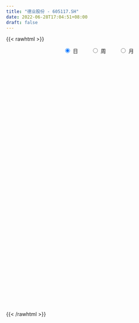 ```yaml
---
title: "德业股份 - 605117.SH"
date: 2022-06-28T17:04:51+08:00
draft: false
---
```

{{< rawhtml >}}
    <div style="text-align: center">
        <label style="padding: 1rem;"><input style="margin-right: .5rem" type="radio" name="period" value="D" checked onclick="period_change(this)">日</label>
        <label style="padding: 1rem;"><input style="margin-right: .5rem" type="radio" name="period" value="W" onclick="period_change(this)">周</label>
        <label style="padding: 1rem;"><input style="margin-right: .5rem" type="radio" name="period" value="M" onclick="period_change(this)">月</label>
    </div>
    <div id="chart" style="height: 700px;"></div> 
    <script type="text/javascript">
        const D_v = [3864.47,1248.0,647.74,3925.92,239376.2,162658.82,89702.13,78521.7,88385.98,56357.99,53492.34,27321.17,10035.64,184542.91,103833.89,184870.82,146321.18,108686.0,111386.72,82498.76,59796.78,65790.92,60231.75,46807.85,96950.75,75265.52,65998.28,31727.17,47851.11,24693.67,35435.06,35140.47,33243.43,24961.82,23482.14,67828.32,67976.94,32244.5,26576.89,41356.62,36338.59,32909.95,25137.09,34744.02,29339.08,31520.34,32728.17,20380.3,22098.99,20558.54,18367.64,36070.34,51847.42,35473.53,22254.17,32121.3,27649.54,26332.66,27314.46,18789.09,24091.25,21436.88,24271.41,39066.37,35515.9,36722.94,50494.21,31291.54,20669.27,36241.35,45619.34,27505.95,45719.51,25484.42,37480.88,33740.21,48811.55,29440.42,32730.66,31172.87,29282.59,20651.39,21573.56,16450.28,44183.57,26490.98,24279.77,24921.65,22303.84,32201.52,26033.41,16545.06,18808.67,22703.28,24761.41,21848.47,22671.62,25253.68,15422.39,27213.25,25716.18,19717.94,15941.14,23183.85,34065.87,25050.74,16757.96,18674.49,34697.34,19926.94,20171.77,15235.03,18059.86,12723.86,18428.82,21614.11,28450.36,16757.87,18480.82,22807.87,22612.78,28530.79,22622.74,26069.69,18807.16,20645.26,22252.08,38657.15,30676.66,18743.51,23921.99,27015.64,38032.47,18332.51,24645.84,13906.45,14820.36,21677.96,22734.45,22681.3,20472.68,27556.0,16000.69,25311.86,31672.33,37775.62,42636.58,23912.0,39782.51,24667.0,17106.26,13428.98,19214.27,13708.19,12998.58,24180.24,14337.73,24143.37,13676.01,23628.27,30179.98,46877.6,19760.31,17186.58,19391.4,9107.49,15216.5,24772.4,20630.28,24245.04,16569.75,14068.68,28096.3,23067.71,36188.08,27878.21,26003.68,23026.48,22993.78,18970.32,15667.04,19368.36,13814.85,10536.61,12172.0,11658.02,13981.71,17355.47,24146.78,20382.27,15629.45,16818.76,14247.85,20283.76,18610.32,18708.89,20827.94,18320.38,24288.65,19635.56,24096.82,20436.08,14129.15,22846.59,16558.46,16709.82,13891.23,18906.71,14038.37,17434.56,14235.16,9595.48,13663.26,26061.6,27077.56,20207.54,20616.94,10138.55,15024.87,17632.47,27747.49,18362.7,12266.04,16827.35,13219.1,14229.05,13414.9,32824.43,21205.22,18833.21,25855.3,12317.57,16206.32,15409.0,13804.9,25814.12,20401.97,9329.24,12978.11,19701.14,25529.16,32371.83,17002.82,13391.83,12411.35,13804.49,18861.93,14375.43,27368.48,27218.42,16639.85,10385.69,11947.84,21311.97,23648.4,21138.9,17739.79,8630.9,14147.9,14275.73,21399.24,14596.66,15970.8,16885.03,12498.17,17713.77,20668.25,19918.6,26760.69,21395.7,17307.24,26652.67,16931.47,15646.34,14774.01,25347.1,18227.05,28715.05,27983.11,23236.55,25834.05,38524.65,25891.94,34712.33,33666.28,23612.79,33474.62,17675.53]
const D_histogram = [0.0,0.3012193732,0.8047545588,1.4400522164,1.4295670396,0.9816147691,0.5283242345,0.2684680827,-0.1500600265,-0.3898498605,-0.5781797704,-0.3733444453,0.0980266555,0.7447089275,1.5026895946,1.7926835124,1.8855745249,1.885963277,2.0576271831,1.628618201,1.3403124535,0.9939875817,0.7714147903,0.508681501,0.497595043,0.7764237351,0.9091491396,0.9719024929,0.5889862309,0.239024826,-0.1816085487,-0.3088142667,-0.3417358788,-0.5593935318,-0.2419785733,0.4425848813,0.8334464376,0.7006583432,1.0765649812,1.682143719,2.5664902579,2.9460269613,3.3992774517,3.232874957,2.7943124883,2.9612169861,3.1130409033,2.703013765,1.8617127124,0.9156774948,0.444813188,-0.6101261813,-0.661092697,-0.9561028428,-1.5695874321,-1.6500594607,-1.2608349188,-0.8321454712,-0.2103958818,-0.1845170745,-0.8559719666,-1.4295746258,-1.0201760319,0.0653464435,1.2744511503,2.6364020206,3.0288518605,2.9259216855,3.6586655122,4.9743804544,5.0256879497,3.3877468791,2.3256725713,0.8714510184,0.4748138583,1.1602588608,0.3914978253,-0.396081796,-1.3887547461,-2.5205056056,-3.4420585159,-3.894911229,-4.2555859869,-4.1425056607,-2.9025323289,-2.1282485189,-0.4275713133,1.1127188369,2.103525608,3.1590616998,3.4778779542,2.6095748762,0.3883910678,-1.5447548246,-3.1976100338,-4.2368738636,-4.5938412346,-5.2980778547,-5.6464022775,-4.5247922996,-3.8909322408,-2.1365686536,-1.0178183393,-1.6594944386,-2.132279869,-1.8920139518,-1.2941525511,0.3858788743,1.7771129325,1.8165184499,2.2583497358,2.3471932542,1.1447724303,0.0364671901,0.188780386,1.6046333792,3.450581397,4.8347829668,5.7068667194,4.9528827963,4.9437880734,3.2363000072,1.8444763423,2.3293824286,1.9374758863,2.9170859289,3.7646821687,5.8441343824,6.7022278667,6.3746073258,4.5291504502,2.4275827271,0.8355488886,-0.2994067786,-0.641610573,-1.8064261898,-3.0272670279,-2.5779547709,-3.3905550517,-5.1888318828,-5.39347191,-6.238681023,-6.532136308,-4.740454475,-2.7862553091,-3.5621485854,-5.1573871098,-5.6474679592,-4.6124030806,-4.2963331057,-4.1779540134,-4.3799162497,-3.8660923153,-3.3723040761,-3.2079395214,-2.1224215958,-1.8192337299,-0.8955896898,-0.3429149382,-0.7280525141,-1.9216508839,-3.0974539373,-4.126397421,-4.5730081886,-4.4803903459,-4.3137484626,-3.7096875564,-4.0480619368,-3.9737617443,-2.4307655634,-1.1312947382,-0.3831310516,1.4291600496,0.8126492901,-0.5318236654,-0.9379374238,-1.3144960071,-1.2726317606,-1.0341725687,-0.1689026164,0.0276508752,0.9944712433,1.7146638082,2.3617811852,1.9652492004,1.2786919437,1.4766365107,3.1552617386,4.0406870572,4.5526526733,4.3982951441,3.6003662487,2.4128986014,0.350708904,-1.0720025248,-2.5503928384,-3.7321183618,-4.6485114118,-3.861948378,-2.6888236994,-0.3983168935,1.3297665401,2.1662668104,3.4404852735,4.2570968832,4.3942303194,4.630087865,5.4352316069,5.6836121951,5.3496423948,4.9961291327,4.1735565518,3.4518028888,1.9540121516,0.5582498576,0.4981048964,-0.1600571686,-1.0216082224,-1.5457796511,-1.0565696111,-1.6714857417,-2.4752568928,-2.479787331,-3.0508928497,-2.958709086,-3.4367748148,-4.2980800281,-6.1500240069,-6.980158128,-6.5437145767,-6.6021898339,-6.3369170604,-6.3436298102,-6.0688565106,-5.7943618794,-5.9513559057,-5.5050386211,-5.0385951789,-4.5380432711,-3.0721918135,-1.0347734397,0.4485140003,1.1113111111,1.2219247799,1.3001362021,0.658553626,0.7422006706,2.0752427307,3.4964635238,4.9753586413,5.7990981869,5.9503069292,6.3419850072,6.9055570716,8.2520878408,7.8799436203,7.0900757559,6.1957358303,5.4907617521,5.0814440844,5.5878150211,5.4520435524,5.0335633401,3.8956907108,3.3296299677,-1.5669651666,-4.656490909,-6.1089575843,-6.3540238388,-6.7856526839,-6.5564760504,-5.2911582885,-4.2398857458,-3.6381672043,-3.2157505649,-2.4125427125,-1.8456964652,-1.6975652234,-1.8495959869,-1.0748079423,0.226771795,2.2811825516,3.4947862436,5.1819406729,6.2679326185,6.4942882555,7.5783066782,7.3931434157]
const D_fast = [0.0,0.3765242165,1.0812480418,2.0765587535,2.4234653366,2.2209167583,1.8997072824,1.7069681513,1.2509250354,0.9136727363,0.5807978839,0.6922970977,1.1881748623,2.0210343662,3.1546874319,3.8928522278,4.4571368716,4.9290164429,5.6150871448,5.593232713,5.6400050788,5.5421771024,5.5124580086,5.3768950945,5.4902073973,5.9631420231,6.3231547126,6.6288836891,6.3932139848,6.1030087864,5.6369732745,5.4325639899,5.3142084081,4.9567023721,5.2136226872,6.0088323622,6.6080555279,6.6504320193,7.2954799026,8.3215945701,9.8475636735,10.9636071172,12.2666769706,12.9084932151,13.1685088685,14.0757176128,15.0058017558,15.2715280587,14.8956551843,14.1785393404,13.8188783306,12.611407416,12.395167726,11.8611318695,10.8552504222,10.3622635284,10.4362793406,10.6569324204,11.2260830394,11.2058325781,10.3203846943,9.3893883787,9.5437429646,10.6456020509,12.1733195453,14.1943709207,15.3440337257,15.972583972,17.6199941768,20.1793042326,21.4870337153,20.6960293645,20.2153731995,18.9790144012,18.7010807058,19.6765904235,19.0057038442,18.1191037739,16.7792421373,15.0173648764,13.2352973371,11.8087168168,10.3841455622,9.4615994732,9.9759397228,10.218161403,11.8119457803,13.6304156397,15.1471038129,16.9924053296,18.1806910725,17.9647817136,15.8406956721,13.5213610736,11.0691033559,8.9706210603,7.4651933806,5.4364372968,3.6765123047,3.6669242077,3.3280512062,4.5482726301,5.4125683595,4.3560186506,3.350163253,3.1174256822,3.3917489451,5.1682500891,7.0037623804,7.4972975102,8.5037162301,9.1793580621,8.2631303457,7.1639419031,7.3634501955,9.1804615335,11.8890549005,14.481952212,16.7807526445,17.2649894204,18.4918417159,17.5934286514,16.6627240722,17.7299757657,17.8224381948,19.5313197198,21.3200865017,24.860572311,27.3942227619,28.6602540525,27.9470847894,26.4524127482,25.0692661318,23.8594587699,23.3568523323,21.740430168,19.762772573,19.5675961373,17.9073570935,14.8118722918,13.2588642871,10.8539849183,8.9274955562,9.5340637705,10.7916991091,9.1252686865,6.2406833846,4.3387355454,4.2206996538,3.4626863524,2.5365769412,1.2396356426,0.7869364981,0.4376487183,-0.1999716074,0.3549409193,0.2033203528,0.9030669705,1.3700129875,0.802862283,-0.8711488078,-2.8213153455,-4.8818581844,-6.4717209992,-7.499200743,-8.4109959754,-8.7343569583,-10.0847468229,-11.0038870664,-10.0685822763,-9.0519351357,-8.399554212,-6.2299730984,-6.6433215354,-8.1207504072,-8.7613485216,-9.4665311066,-9.7428248003,-9.7629087505,-8.9398644523,-8.736398242,-7.5209600631,-6.3721015461,-5.1345388727,-5.0397585574,-5.4066428283,-4.8395391336,-2.372098471,-0.4765013881,1.1736273964,2.1188436532,2.2210063199,1.6367633229,-0.3377491485,-2.0284612084,-4.1444497316,-6.2592048455,-8.3377257484,-8.5166498091,-8.0157310554,-5.8248034728,-3.7642784042,-2.3862114313,-0.2518716498,1.6290141806,2.8647051967,4.2580847085,6.4220363522,8.0913199892,9.0947607875,9.9902798086,10.2110963657,10.3522934248,9.3430057256,8.086805896,8.1511871588,7.4530108017,6.3360576923,5.4254413508,5.6505089881,4.617721422,3.1951360477,2.5706587768,1.2368300456,0.5893365378,-0.7479228946,-2.683748115,-6.0731980955,-8.6483717486,-9.8478568415,-11.5568795572,-12.8758360488,-14.4684562511,-15.7108970791,-16.8849929178,-18.5298259206,-19.4597682912,-20.2529736438,-20.8869325537,-20.1891290494,-18.4104040356,-16.8149880955,-15.8743632069,-15.4582683432,-15.0550228705,-15.5319670401,-15.2627698278,-13.410917085,-11.115580411,-8.3928456332,-6.1193315408,-4.4805460663,-2.5033717364,-0.2134104041,3.1961423252,4.7939840098,5.7766350845,6.4312291164,7.0989454762,7.9599888296,9.8633135216,11.090552941,11.9304635636,11.766513612,12.0328603609,6.744523935,2.4908754653,-0.488830606,-2.3224028202,-4.4504448363,-5.8603872154,-5.9178590256,-5.9265579194,-6.2343811789,-6.6159021808,-6.4158300065,-6.3104078755,-6.5866679395,-7.2010976998,-6.6950116407,-5.3367389547,-2.7120325601,-0.6247323073,2.3579072903,5.0108823905,6.8608100913,9.8394051835,11.5025277751]
const D_slow = [0.0,0.0753048433,0.276493483,0.6365065371,0.993898297,1.2393019893,1.3713830479,1.4385000686,1.4009850619,1.3035225968,1.1589776542,1.0656415429,1.0901482068,1.2763254387,1.6519978373,2.1001687154,2.5715623466,3.0430531659,3.5574599617,3.9646145119,4.2996926253,4.5481895207,4.7410432183,4.8682135935,4.9926123543,5.186718288,5.414005573,5.6569811962,5.8042277539,5.8639839604,5.8185818232,5.7413782566,5.6559442869,5.5160959039,5.4556012606,5.5662474809,5.7746090903,5.9497736761,6.2189149214,6.6394508511,7.2810734156,8.0175801559,8.8673995189,9.6756182581,10.3741963802,11.1145006267,11.8927608525,12.5685142938,13.0339424719,13.2628618456,13.3740651426,13.2215335973,13.056260423,12.8172347123,12.4248378543,12.0123229891,11.6971142594,11.4890778916,11.4364789212,11.3903496526,11.1763566609,10.8189630045,10.5639189965,10.5802556074,10.898868395,11.5579689001,12.3151818652,13.0466622866,13.9613286646,15.2049237782,16.4613457656,17.3082824854,17.8897006282,18.1075633828,18.2262668474,18.5163315626,18.6142060189,18.5151855699,18.1679968834,17.537870482,16.677355853,15.7036280458,14.6397315491,13.6041051339,12.8784720517,12.3464099219,12.2395170936,12.5176968028,13.0435782048,13.8333436298,14.7028131183,15.3552068374,15.4523046043,15.0661158982,14.2667133897,13.2074949238,12.0590346152,10.7345151515,9.3229145822,8.1917165073,7.218983447,6.6848412836,6.4303866988,6.0155130892,5.4824431219,5.009439634,4.6859014962,4.7823712148,5.2266494479,5.6807790604,6.2453664943,6.8321648079,7.1183579154,7.127474713,7.1746698095,7.5758281543,8.4384735035,9.6471692452,11.0738859251,12.3121066241,13.5480536425,14.3571286443,14.8182477299,15.400593337,15.8849623086,16.6142337908,17.555404333,19.0164379286,20.6919948953,22.2856467267,23.4179343393,24.024830021,24.2337172432,24.1588655485,23.9984629053,23.5468563578,22.7900396009,22.1455509081,21.2979121452,20.0007041745,18.652336197,17.0926659413,15.4596318643,14.2745182455,13.5779544182,12.6874172719,11.3980704944,9.9862035046,8.8331027345,7.7590194581,6.7145309547,5.6195518923,4.6530288134,3.8099527944,3.0079679141,2.4773625151,2.0225540826,1.7986566602,1.7129279257,1.5309147971,1.0505020762,0.2761385918,-0.7554607634,-1.8987128106,-3.0188103971,-4.0972475127,-5.0246694018,-6.036684886,-7.0301253221,-7.6378167129,-7.9206403975,-8.0164231604,-7.659133148,-7.4559708255,-7.5889267418,-7.8234110978,-8.1520350995,-8.4701930397,-8.7287361819,-8.7709618359,-8.7640491172,-8.5154313063,-8.0867653543,-7.496320058,-7.0050077579,-6.685334772,-6.3161756443,-5.5273602096,-4.5171884453,-3.379025277,-2.279451491,-1.3793599288,-0.7761352784,-0.6884580524,-0.9564586836,-1.5940568932,-2.5270864837,-3.6892143366,-4.6547014311,-5.326907356,-5.4264865794,-5.0940449443,-4.5524782417,-3.6923569233,-2.6280827025,-1.5295251227,-0.3720031564,0.9868047453,2.4077077941,3.7451183927,4.9941506759,6.0375398139,6.9004905361,7.388993574,7.5285560384,7.6530822625,7.6130679703,7.3576659147,6.9712210019,6.7070785992,6.2892071637,5.6703929405,5.0504461078,4.2877228953,3.5480456238,2.6888519201,1.6143319131,0.0768259114,-1.6682136206,-3.3041422648,-4.9546897233,-6.5389189884,-8.1248264409,-9.6420405686,-11.0906310384,-12.5784700149,-13.9547296701,-15.2143784649,-16.3488892826,-17.116937236,-17.3756305959,-17.2635020958,-16.985674318,-16.6801931231,-16.3551590726,-16.1905206661,-16.0049704984,-15.4861598157,-14.6120439348,-13.3682042745,-11.9184297277,-10.4308529954,-8.8453567436,-7.1189674757,-5.0559455155,-3.0859596105,-1.3134406715,0.2354932861,1.6081837241,2.8785447452,4.2754985005,5.6385093886,6.8969002236,7.8708229013,8.7032303932,8.3114891016,7.1473663743,5.6201269782,4.0316210185,2.3352078476,0.696088835,-0.6267007371,-1.6866721736,-2.5962139746,-3.4001516159,-4.003287294,-4.4647114103,-4.8891027161,-5.3515017129,-5.6202036984,-5.5635107497,-4.9932151118,-4.1195185509,-2.8240333827,-1.257050228,0.3665218358,2.2610985054,4.1093843593]
const D_data = [['2021-04-20', 39.29, 47.15, 39.29, 47.15],['2021-04-21', 51.87, 51.87, 51.87, 51.87],['2021-04-22', 57.06, 57.06, 57.06, 57.06],['2021-04-23', 62.77, 62.77, 62.77, 62.77],['2021-04-26', 69.05, 57.64, 56.72, 69.05],['2021-04-27', 55.64, 52.04, 51.88, 56.0],['2021-04-28', 50.0, 50.32, 49.42, 52.0],['2021-04-29', 50.08, 51.33, 50.08, 52.5],['2021-04-30', 51.0, 47.75, 47.43, 51.02],['2021-05-06', 46.95, 48.18, 46.36, 49.08],['2021-05-07', 48.19, 47.45, 47.31, 49.2],['2021-05-10', 50.83, 52.2, 50.83, 52.2],['2021-05-11', 57.42, 57.42, 57.42, 57.42],['2021-05-12', 63.16, 63.16, 61.62, 63.16],['2021-05-13', 69.4, 69.48, 66.64, 69.48],['2021-05-14', 69.69, 68.05, 64.1, 71.88],['2021-05-17', 69.76, 68.43, 64.98, 73.8],['2021-05-18', 71.85, 69.44, 68.15, 72.84],['2021-05-19', 68.98, 74.11, 65.79, 76.38],['2021-05-20', 70.0, 67.9, 67.8, 70.6],['2021-05-21', 67.9, 69.5, 67.9, 71.23],['2021-05-24', 68.85, 68.62, 67.8, 73.55],['2021-05-25', 68.65, 70.0, 64.2, 70.02],['2021-05-26', 69.95, 69.38, 68.88, 71.5],['2021-05-27', 69.1, 72.9, 69.1, 76.32],['2021-05-28', 71.92, 78.5, 71.92, 80.0],['2021-05-31', 77.88, 79.22, 77.07, 82.7],['2021-06-01', 79.39, 80.42, 78.0, 80.85],['2021-06-02', 80.45, 75.41, 74.77, 80.5],['2021-06-03', 76.2, 75.0, 73.99, 76.45],['2021-06-04', 73.73, 72.88, 70.26, 74.36],['2021-06-07', 73.0, 75.7, 73.0, 79.18],['2021-06-08', 75.81, 77.0, 73.2, 78.88],['2021-06-09', 77.0, 74.44, 73.0, 77.04],['2021-06-10', 75.0, 81.88, 75.0, 81.88],['2021-06-11', 87.5, 90.07, 85.8, 90.07],['2021-06-15', 90.34, 90.63, 88.88, 96.98],['2021-06-16', 91.55, 86.22, 86.22, 93.36],['2021-06-17', 87.57, 94.84, 86.99, 94.84],['2021-06-18', 98.35, 102.41, 96.14, 104.3],['2021-06-21', 102.5, 112.65, 98.91, 112.65],['2021-06-22', 116.0, 113.06, 109.28, 116.29],['2021-06-23', 113.38, 120.0, 111.07, 124.0],['2021-06-24', 123.0, 117.0, 108.89, 124.3],['2021-06-25', 116.98, 115.8, 110.0, 121.95],['2021-06-28', 115.55, 126.5, 112.0, 126.5],['2021-06-29', 128.0, 131.26, 127.5, 136.5],['2021-06-30', 131.83, 127.6, 124.5, 131.87],['2021-07-01', 128.01, 122.46, 120.0, 128.5],['2021-07-02', 119.0, 119.29, 117.2, 127.0],['2021-07-05', 119.75, 123.85, 117.01, 125.0],['2021-07-06', 125.0, 114.22, 111.47, 125.0],['2021-07-07', 113.0, 125.17, 109.5, 125.64],['2021-07-08', 123.86, 122.37, 117.11, 124.52],['2021-07-09', 118.7, 116.7, 113.0, 119.5],['2021-07-12', 118.0, 121.95, 118.0, 126.3],['2021-07-13', 126.05, 129.2, 118.0, 132.79],['2021-07-14', 132.0, 132.73, 127.1, 136.55],['2021-07-15', 130.99, 139.22, 128.8, 144.0],['2021-07-16', 142.88, 134.98, 134.98, 144.08],['2021-07-19', 138.5, 125.68, 124.3, 139.5],['2021-07-20', 123.08, 124.18, 119.21, 126.5],['2021-07-21', 126.5, 136.6, 126.5, 136.6],['2021-07-22', 139.08, 150.26, 139.08, 150.26],['2021-07-23', 151.39, 160.11, 150.27, 164.67],['2021-07-26', 165.25, 172.18, 165.25, 176.12],['2021-07-27', 175.4, 168.77, 164.43, 183.98],['2021-07-28', 156.99, 167.55, 152.05, 173.3],['2021-07-29', 175.91, 184.31, 172.1, 184.31],['2021-07-30', 197.0, 202.73, 197.0, 202.74],['2021-08-02', 204.9, 196.87, 191.66, 219.78],['2021-08-03', 196.0, 177.18, 177.18, 196.0],['2021-08-04', 172.65, 181.88, 170.12, 183.1],['2021-08-05', 181.88, 173.99, 172.0, 181.88],['2021-08-06', 175.0, 185.36, 169.58, 190.0],['2021-08-09', 185.0, 202.99, 178.02, 202.99],['2021-08-10', 195.01, 187.81, 182.69, 208.8],['2021-08-11', 183.0, 186.0, 177.86, 191.43],['2021-08-12', 184.88, 180.5, 174.9, 185.0],['2021-08-13', 173.5, 173.97, 168.0, 180.49],['2021-08-16', 177.79, 171.08, 163.6, 178.0],['2021-08-17', 169.32, 172.59, 166.7, 178.2],['2021-08-18', 170.0, 170.43, 166.0, 175.0],['2021-08-19', 168.72, 174.34, 166.0, 176.98],['2021-08-20', 174.34, 191.2, 171.11, 191.77],['2021-08-23', 187.0, 190.61, 182.0, 194.8],['2021-08-24', 188.0, 209.67, 188.0, 209.67],['2021-08-25', 212.0, 218.5, 203.51, 222.22],['2021-08-26', 213.85, 221.6, 212.6, 240.0],['2021-08-27', 214.5, 232.0, 200.0, 235.04],['2021-08-30', 228.0, 231.2, 216.41, 239.99],['2021-08-31', 227.0, 219.42, 213.0, 227.0],['2021-09-01', 221.88, 197.48, 197.48, 222.0],['2021-09-02', 195.0, 191.53, 187.02, 197.0],['2021-09-03', 191.91, 185.5, 185.5, 204.0],['2021-09-06', 183.5, 184.86, 171.99, 185.84],['2021-09-07', 184.47, 187.88, 181.15, 193.89],['2021-09-08', 188.1, 178.3, 175.48, 196.5],['2021-09-09', 175.0, 176.94, 172.0, 179.8],['2021-09-10', 177.0, 194.63, 177.0, 194.63],['2021-09-13', 202.36, 191.0, 187.32, 206.06],['2021-09-14', 191.0, 210.1, 184.9, 210.1],['2021-09-15', 212.38, 209.6, 203.11, 215.0],['2021-09-16', 205.77, 188.64, 188.64, 211.62],['2021-09-17', 182.1, 187.03, 171.01, 187.5],['2021-09-22', 189.0, 194.47, 181.81, 203.0],['2021-09-23', 195.71, 200.64, 188.02, 203.0],['2021-09-24', 201.3, 220.7, 199.17, 220.7],['2021-09-27', 224.87, 227.0, 206.51, 233.0],['2021-09-28', 227.0, 216.16, 211.46, 227.0],['2021-09-29', 209.18, 225.0, 209.18, 230.0],['2021-09-30', 223.0, 224.8, 221.0, 232.27],['2021-10-08', 222.06, 207.99, 204.01, 226.0],['2021-10-11', 210.0, 204.39, 198.85, 210.0],['2021-10-12', 206.0, 218.71, 201.99, 220.0],['2021-10-13', 215.0, 240.58, 213.31, 240.58],['2021-10-14', 244.0, 258.0, 240.68, 264.6],['2021-10-15', 255.42, 265.6, 248.01, 269.0],['2021-10-18', 265.0, 271.02, 259.72, 275.0],['2021-10-19', 271.01, 256.91, 250.11, 274.85],['2021-10-20', 255.29, 270.0, 252.6, 279.09],['2021-10-21', 269.0, 249.33, 243.0, 270.0],['2021-10-22', 245.0, 249.0, 228.0, 251.5],['2021-10-25', 249.74, 273.9, 249.74, 273.9],['2021-10-26', 276.5, 267.11, 265.0, 281.06],['2021-10-27', 269.37, 290.17, 262.88, 291.5],['2021-10-28', 284.15, 298.6, 282.84, 305.96],['2021-10-29', 300.2, 328.46, 295.02, 328.46],['2021-11-01', 333.0, 329.0, 323.0, 345.99],['2021-11-02', 320.38, 323.9, 314.0, 330.0],['2021-11-03', 311.08, 306.62, 295.97, 317.75],['2021-11-04', 308.43, 298.88, 297.5, 324.29],['2021-11-05', 290.0, 300.0, 275.84, 309.49],['2021-11-08', 300.0, 302.0, 291.04, 307.8],['2021-11-09', 301.0, 310.99, 293.5, 319.01],['2021-11-10', 303.0, 299.0, 291.0, 306.66],['2021-11-11', 296.02, 293.19, 293.19, 307.98],['2021-11-12', 295.0, 312.99, 293.31, 316.0],['2021-11-15', 310.32, 296.89, 294.9, 319.28],['2021-11-16', 290.0, 276.95, 275.33, 291.49],['2021-11-17', 274.88, 290.0, 274.12, 290.22],['2021-11-18', 288.0, 277.0, 270.05, 288.0],['2021-11-19', 271.5, 278.02, 271.5, 283.83],['2021-11-22', 287.8, 305.82, 287.8, 305.82],['2021-11-23', 305.8, 316.99, 300.3, 323.8],['2021-11-24', 318.25, 285.29, 285.29, 318.5],['2021-11-25', 275.16, 266.8, 264.15, 279.87],['2021-11-26', 266.8, 272.18, 262.64, 273.0],['2021-11-29', 275.01, 290.0, 275.01, 299.0],['2021-11-30', 284.55, 282.26, 276.89, 293.99],['2021-12-01', 284.0, 278.59, 275.0, 289.89],['2021-12-02', 275.0, 271.79, 270.96, 282.66],['2021-12-03', 271.79, 279.03, 265.8, 280.85],['2021-12-06', 278.0, 279.21, 277.0, 286.99],['2021-12-07', 279.5, 274.71, 266.7, 282.01],['2021-12-08', 279.5, 287.9, 279.5, 292.0],['2021-12-09', 283.0, 280.6, 276.89, 288.66],['2021-12-10', 277.5, 290.89, 267.0, 292.9],['2021-12-13', 288.0, 290.0, 285.83, 294.88],['2021-12-14', 288.83, 278.5, 274.6, 296.83],['2021-12-15', 278.21, 263.2, 262.11, 278.47],['2021-12-16', 265.42, 255.07, 242.0, 265.86],['2021-12-17', 253.0, 247.99, 246.47, 256.02],['2021-12-20', 246.0, 247.6, 244.13, 255.51],['2021-12-21', 245.76, 249.41, 236.99, 250.0],['2021-12-22', 251.0, 247.0, 245.98, 254.98],['2021-12-23', 246.1, 250.7, 243.0, 253.98],['2021-12-24', 247.6, 235.7, 231.79, 251.8],['2021-12-27', 233.0, 236.0, 229.11, 239.66],['2021-12-28', 237.47, 255.18, 235.16, 257.8],['2021-12-29', 258.4, 257.3, 253.34, 263.74],['2021-12-30', 256.51, 254.2, 252.08, 263.74],['2021-12-31', 263.0, 273.79, 263.0, 277.76],['2022-01-04', 270.75, 246.41, 246.41, 272.78],['2022-01-05', 241.0, 231.0, 223.0, 245.19],['2022-01-06', 231.0, 236.32, 226.89, 238.89],['2022-01-07', 237.0, 232.52, 224.28, 238.25],['2022-01-10', 234.1, 234.63, 230.5, 245.0],['2022-01-11', 238.12, 235.7, 222.55, 239.52],['2022-01-12', 235.92, 244.82, 233.14, 246.0],['2022-01-13', 242.24, 238.01, 233.08, 246.41],['2022-01-14', 237.0, 250.0, 234.12, 256.11],['2022-01-17', 250.4, 251.39, 242.3, 257.35],['2022-01-18', 250.0, 254.71, 244.0, 262.19],['2022-01-19', 251.96, 243.01, 241.88, 252.98],['2022-01-20', 240.1, 236.76, 233.0, 245.21],['2022-01-21', 236.8, 246.7, 231.0, 253.3],['2022-01-24', 245.09, 271.37, 244.55, 271.37],['2022-01-25', 271.35, 270.56, 269.0, 283.49],['2022-01-26', 271.56, 272.56, 267.51, 286.98],['2022-01-27', 274.0, 268.37, 267.21, 277.0],['2022-01-28', 266.12, 260.67, 254.39, 274.62],['2022-02-07', 267.0, 252.66, 247.0, 272.0],['2022-02-08', 256.37, 233.88, 227.39, 256.37],['2022-02-09', 234.74, 232.03, 222.91, 235.0],['2022-02-10', 231.0, 221.82, 218.0, 231.23],['2022-02-11', 218.88, 215.5, 210.51, 222.7],['2022-02-14', 210.57, 209.32, 206.0, 215.5],['2022-02-15', 210.79, 226.3, 207.0, 226.66],['2022-02-16', 226.3, 233.12, 222.26, 235.0],['2022-02-17', 234.09, 254.52, 231.1, 254.94],['2022-02-18', 253.5, 258.0, 248.3, 264.72],['2022-02-21', 258.14, 254.5, 246.45, 259.8],['2022-02-22', 249.0, 267.38, 248.88, 275.0],['2022-02-23', 265.0, 269.96, 262.0, 275.0],['2022-02-24', 268.66, 267.21, 261.2, 274.79],['2022-02-25', 272.86, 272.95, 268.88, 281.18],['2022-02-28', 272.95, 287.0, 271.95, 296.7],['2022-03-01', 288.58, 287.59, 281.14, 298.04],['2022-03-02', 286.76, 284.93, 269.01, 289.24],['2022-03-03', 282.0, 287.6, 275.01, 294.5],['2022-03-04', 284.9, 283.0, 280.0, 292.5],['2022-03-07', 282.99, 284.06, 275.0, 294.88],['2022-03-08', 286.56, 271.5, 264.0, 298.6],['2022-03-09', 275.0, 267.0, 255.5, 282.0],['2022-03-10', 278.0, 281.3, 269.0, 286.0],['2022-03-11', 276.3, 273.08, 260.0, 282.58],['2022-03-14', 269.26, 267.0, 260.99, 272.98],['2022-03-15', 264.88, 267.46, 261.11, 281.0],['2022-03-16', 272.0, 280.0, 261.38, 281.5],['2022-03-17', 284.5, 265.65, 263.6, 287.0],['2022-03-18', 261.39, 258.62, 252.01, 265.74],['2022-03-21', 256.0, 265.22, 254.0, 267.88],['2022-03-22', 262.3, 255.0, 250.0, 267.26],['2022-03-23', 255.58, 260.16, 252.05, 265.99],['2022-03-24', 259.0, 249.84, 243.28, 259.0],['2022-03-25', 251.99, 238.6, 237.77, 251.99],['2022-03-28', 224.73, 214.74, 214.74, 229.46],['2022-03-29', 214.74, 214.88, 208.0, 219.8],['2022-03-30', 217.0, 223.9, 215.26, 229.17],['2022-03-31', 223.0, 212.85, 209.29, 223.0],['2022-04-01', 209.68, 211.45, 209.65, 215.26],['2022-04-06', 211.4, 202.6, 198.29, 211.4],['2022-04-07', 199.96, 200.6, 195.11, 204.9],['2022-04-08', 199.0, 195.84, 195.0, 203.85],['2022-04-11', 190.73, 184.34, 180.26, 191.93],['2022-04-12', 184.08, 186.19, 183.28, 192.36],['2022-04-13', 189.0, 182.6, 181.79, 189.0],['2022-04-14', 182.07, 179.55, 175.99, 184.7],['2022-04-15', 177.73, 191.54, 173.5, 194.85],['2022-04-18', 190.0, 204.1, 184.55, 207.0],['2022-04-19', 208.18, 204.0, 202.62, 219.15],['2022-04-20', 201.49, 197.72, 197.46, 206.8],['2022-04-21', 196.98, 191.43, 190.32, 202.22],['2022-04-22', 190.0, 190.19, 186.36, 194.49],['2022-04-25', 186.5, 178.1, 178.0, 190.95],['2022-04-26', 179.83, 183.94, 176.0, 189.0],['2022-04-27', 180.89, 202.33, 179.0, 202.33],['2022-04-28', 202.0, 211.0, 200.0, 216.8],['2022-04-29', 208.49, 221.0, 202.0, 231.48],['2022-05-05', 225.19, 221.56, 215.01, 228.69],['2022-05-06', 216.0, 218.9, 211.38, 229.0],['2022-05-09', 221.0, 226.95, 218.0, 229.0],['2022-05-10', 221.33, 235.88, 221.02, 245.87],['2022-05-11', 236.34, 256.1, 236.0, 258.32],['2022-05-12', 255.0, 243.1, 238.38, 255.0],['2022-05-13', 243.11, 240.41, 232.1, 245.05],['2022-05-16', 239.49, 239.79, 236.0, 245.41],['2022-05-17', 241.0, 242.65, 238.0, 246.89],['2022-05-18', 246.0, 247.9, 242.0, 253.5],['2022-05-19', 243.85, 264.44, 242.39, 266.0],['2022-05-20', 265.98, 262.54, 252.0, 265.98],['2022-05-23', 264.84, 262.6, 256.16, 268.0],['2022-05-24', 262.1, 254.0, 252.76, 266.65],['2022-05-25', 254.5, 260.63, 250.0, 263.31],['2022-05-26', 186.08, 193.44, 186.08, 200.0],['2022-05-27', 193.92, 193.02, 187.05, 196.32],['2022-05-30', 193.45, 197.8, 189.89, 202.02],['2022-05-31', 199.0, 204.01, 195.33, 205.0],['2022-06-01', 203.8, 195.01, 194.06, 204.5],['2022-06-02', 194.81, 197.6, 193.11, 199.0],['2022-06-06', 196.0, 209.89, 195.0, 211.77],['2022-06-07', 210.58, 209.5, 206.08, 216.0],['2022-06-08', 208.03, 204.88, 200.92, 208.03],['2022-06-09', 204.88, 202.23, 199.3, 204.89],['2022-06-10', 200.02, 207.54, 200.0, 210.0],['2022-06-13', 203.31, 205.98, 202.0, 207.95],['2022-06-14', 203.99, 200.58, 192.23, 203.99],['2022-06-15', 200.51, 194.65, 194.0, 203.98],['2022-06-16', 195.0, 206.0, 194.0, 208.7],['2022-06-17', 204.35, 217.1, 202.8, 217.38],['2022-06-20', 221.57, 235.9, 218.88, 238.81],['2022-06-21', 235.96, 235.9, 228.8, 237.0],['2022-06-22', 232.0, 252.7, 232.0, 258.58],['2022-06-23', 255.18, 257.0, 247.68, 257.2],['2022-06-24', 256.0, 254.85, 250.0, 261.88],['2022-06-27', 254.0, 275.0, 254.0, 275.0],['2022-06-28', 272.77, 268.0, 263.56, 274.0]]
const W_v = [9686.13,658644.83,109850.33,510604.43,508689.4400000001,345046.79,205705.29,184656.18,168154.95,158468.73,127286.34,164013.1,132207.05,144381.81,175419.31,181810.1,175895.71,132141.39,130197.76,108851.83,112409.41,118624.98,60483.19,90031.08,18059.86,97975.02,115055.0,126431.34,138390.27,93383.12,109445.12,161308.39,114199.02,89368.11,134122.17,85674.37,103610.05,113137.68,100025.98,62163.19,94332.73,92678.76,106777.49,84135.25,74210.28,107626.9,88906.08,69956.44,111035.73,45420.22,88224.58,100706.99,101628.75,27025.54,95786.9,73050.43,83736.02,85382.23,99351.59,123995.81,156407.99,51150.15]
const W_histogram = [0.0,-0.9585413105,-1.5260487042,-0.4814465914,0.2978238114,1.3510833576,1.5847667477,2.7445745193,4.1082889612,5.5859649148,6.4130811051,6.3864521367,7.1434268047,8.7727368707,11.9595748365,12.0999018607,10.6774301788,10.1521203756,11.6977154654,8.8623474622,6.9596888975,4.6578429906,4.8495995766,4.6961041615,2.9891272424,5.1404384788,4.8496497628,9.1627151865,9.2272032164,9.2495961781,6.162654033,3.133626101,1.1023883113,0.1202408235,-3.6478007169,-7.0026869486,-6.6916523139,-9.1485126216,-9.441304119,-9.6669630092,-8.7145510517,-10.827988532,-9.1326773964,-6.8763488464,-4.6836998834,-3.9096699806,-4.3462002132,-5.8635227914,-8.4203803051,-10.7391158909,-12.0407949194,-12.4210609204,-10.1231827355,-8.3443207658,-5.4582655511,-1.9775274007,-4.1509012566,-5.0158814984,-4.6619473903,-3.5762003841,-0.281513056,2.655709413]
const W_fast = [0.0,-1.1981766382,-2.1471962078,-1.2229557429,-0.3692293873,1.0218009983,1.6516760753,3.4976274767,5.888414159,8.7625813413,11.1929678078,12.7629518736,15.3057832428,19.1282775264,25.3050092013,28.4703116908,29.7171975535,31.7299178443,36.1999418003,35.5801606628,35.4174243224,34.2800391631,35.6841956433,36.7047262686,35.74503116,39.1814520161,40.1030757408,46.7068199611,49.0781087952,51.4129008014,49.8666221646,47.6210007578,45.8653600459,44.913272764,40.2332810443,35.1277230755,33.7658446318,29.0218561687,26.3687386415,23.726338999,22.5001131936,17.6796785803,17.0918203667,17.6290617052,18.6507856973,18.4473981049,16.9243178191,13.941114543,9.279161953,4.2756473945,-0.0362303639,-3.5217615949,-3.7546790939,-4.0618973157,-2.5404084888,0.4459478115,-2.7651513586,-4.8841019749,-5.6956547145,-5.5039578043,-2.2796487402,1.3215010821]
const W_slow = [0.0,-0.2396353276,-0.6211475037,-0.7415091515,-0.6670531987,-0.3292823593,0.0669093276,0.7530529574,1.7801251977,3.1766164265,4.7798867027,6.3764997369,8.1623564381,10.3555406557,13.3454343649,16.37040983,19.0397673747,21.5777974686,24.502226335,26.7178132005,28.4577354249,29.6221961725,30.8345960667,32.0086221071,32.7559039177,34.0410135374,35.2534259781,37.5441047747,39.8509055788,42.1633046233,43.7039681315,44.4873746568,44.7629717346,44.7930319405,43.8810817613,42.1304100241,40.4574969456,38.1703687902,35.8100427605,33.3933020082,31.2146642453,28.5076671123,26.2244977632,24.5054105516,23.3344855807,22.3570680856,21.2705180323,19.8046373344,17.6995422581,15.0147632854,12.0045645555,8.8992993255,6.3685036416,4.2824234501,2.9178570623,2.4234752122,1.385749898,0.1317795234,-1.0337073242,-1.9277574202,-1.9981356842,-1.3342083309]
const W_data = [['2021-04-23', 39.29, 62.77, 39.29, 62.77],['2021-04-30', 69.05, 47.75, 47.43, 69.05],['2021-05-07', 46.95, 47.45, 46.36, 49.2],['2021-05-14', 50.83, 68.05, 50.83, 71.88],['2021-05-21', 69.76, 69.5, 64.98, 76.38],['2021-05-28', 68.85, 78.5, 64.2, 80.0],['2021-06-04', 77.88, 72.88, 70.26, 82.7],['2021-06-11', 73.0, 90.07, 73.0, 90.07],['2021-06-18', 90.34, 102.41, 86.22, 104.3],['2021-06-25', 102.5, 115.8, 98.91, 124.3],['2021-07-02', 115.55, 119.29, 112.0, 136.5],['2021-07-09', 119.75, 116.7, 109.5, 125.64],['2021-07-16', 118.0, 134.98, 118.0, 144.08],['2021-07-23', 138.5, 160.11, 119.21, 164.67],['2021-07-30', 165.25, 202.73, 152.05, 202.74],['2021-08-06', 204.9, 185.36, 169.58, 219.78],['2021-08-13', 185.0, 173.97, 168.0, 208.8],['2021-08-20', 177.79, 191.2, 163.6, 191.77],['2021-08-27', 187.0, 232.0, 182.0, 240.0],['2021-09-03', 228.0, 185.5, 185.5, 239.99],['2021-09-10', 183.5, 194.63, 171.99, 196.5],['2021-09-17', 202.36, 187.03, 171.01, 215.0],['2021-09-24', 189.0, 220.7, 181.81, 220.7],['2021-09-30', 224.87, 224.8, 206.51, 233.0],['2021-10-08', 222.06, 207.99, 204.01, 226.0],['2021-10-15', 210.0, 265.6, 198.85, 269.0],['2021-10-22', 265.0, 249.0, 228.0, 279.09],['2021-10-29', 249.74, 328.46, 249.74, 328.46],['2021-11-05', 333.0, 300.0, 275.84, 345.99],['2021-11-12', 300.0, 312.99, 291.0, 319.01],['2021-11-19', 310.32, 278.02, 270.05, 319.28],['2021-11-26', 287.8, 272.18, 262.64, 323.8],['2021-12-03', 275.01, 279.03, 265.8, 299.0],['2021-12-10', 278.0, 290.89, 266.7, 292.9],['2021-12-17', 288.0, 247.99, 242.0, 296.83],['2021-12-24', 246.0, 235.7, 231.79, 255.51],['2021-12-31', 233.0, 273.79, 229.11, 277.76],['2022-01-07', 270.75, 232.52, 223.0, 272.78],['2022-01-14', 234.1, 250.0, 222.55, 256.11],['2022-01-21', 250.4, 246.7, 231.0, 262.19],['2022-01-28', 245.09, 260.67, 244.55, 286.98],['2022-02-11', 267.0, 215.5, 210.51, 272.0],['2022-02-18', 210.57, 258.0, 206.0, 264.72],['2022-02-25', 258.14, 272.95, 246.45, 281.18],['2022-03-04', 272.95, 283.0, 269.01, 298.04],['2022-03-11', 282.99, 273.08, 255.5, 298.6],['2022-03-18', 269.26, 258.62, 252.01, 287.0],['2022-03-25', 256.0, 238.6, 237.77, 267.88],['2022-04-01', 224.73, 211.45, 208.0, 229.46],['2022-04-08', 211.4, 195.84, 195.0, 211.4],['2022-04-15', 190.73, 191.54, 173.5, 194.85],['2022-04-22', 190.0, 190.19, 184.55, 219.15],['2022-04-29', 186.5, 221.0, 176.0, 231.48],['2022-05-06', 225.19, 218.9, 211.38, 229.0],['2022-05-13', 221.0, 240.41, 218.0, 258.32],['2022-05-20', 239.49, 262.54, 236.0, 266.0],['2022-05-27', 264.84, 193.02, 186.08, 268.0],['2022-06-02', 193.45, 197.6, 189.89, 205.0],['2022-06-10', 196.0, 207.54, 195.0, 216.0],['2022-06-17', 203.31, 217.1, 192.23, 217.38],['2022-06-24', 221.57, 254.85, 218.88, 261.88],['2022-07-01', 254.0, 268.0, 254.0, 275.0]]
const M_v = [668330.96,1540189.27,735615.6799999999,658678.8,662623.4300000001,447822.0200000001,357521.22,566976.41,462524.21,369659.5800000001,302498.21,420511.1499999999,348298.1099999999,326278.18,469608.48]
const M_histogram = [0.0,2.0083418803,6.244772221,13.3485339726,18.1171642911,20.4091295253,27.2541039263,26.9681586822,24.5740554428,20.6313410816,18.3952547107,10.8917436769,5.7074286039,0.631126539,1.0551490284]
const M_fast = [0.0,2.5104273504,8.3080507463,18.748945991,28.0468673823,35.4411149979,49.0996153805,55.5557098069,59.3051204282,60.5202413374,62.8829686441,58.1023935296,54.3449356075,49.4264151774,50.1142249238]
const M_slow = [0.0,0.5020854701,2.0632785253,5.4004120185,9.9297030912,15.0319854726,21.8455114541,28.5875511247,34.7310649854,39.8889002558,44.4877139335,47.2106498527,48.6375070036,48.7952886384,49.0590758955]
const M_data = [['2021-04-30', 39.29, 47.75, 39.29, 69.05],['2021-05-31', 46.95, 79.22, 46.36, 82.7],['2021-06-30', 79.39, 127.6, 70.26, 136.5],['2021-07-30', 128.01, 202.73, 109.5, 202.74],['2021-08-31', 204.9, 219.42, 163.6, 240.0],['2021-09-30', 221.88, 224.8, 171.01, 233.0],['2021-10-29', 222.06, 328.46, 198.85, 328.46],['2021-11-30', 333.0, 282.26, 262.64, 345.99],['2021-12-31', 284.0, 273.79, 229.11, 296.83],['2022-01-28', 270.75, 260.67, 222.55, 286.98],['2022-02-28', 267.0, 287.0, 206.0, 296.7],['2022-03-31', 288.58, 212.85, 208.0, 298.6],['2022-04-29', 209.68, 221.0, 173.5, 231.48],['2022-05-31', 225.19, 204.01, 186.08, 268.0],['2022-06-30', 203.8, 268.0, 192.23, 275.0]]
        const D_a = [null,null,null,null,69.05,null,null,null,null,46.36,null,null,null,null,null,null,null,null,76.38,null,null,null,64.2,null,null,null,82.7,null,null,null,null,null,null,73.0,null,null,null,null,null,null,null,null,null,null,null,null,136.5,null,null,null,null,null,109.5,null,null,null,null,null,null,null,null,null,null,null,null,null,null,null,null,null,219.78,null,null,null,null,null,null,null,null,null,163.6,null,null,null,null,null,null,null,240.0,null,null,null,null,null,null,171.99,null,null,null,null,null,null,null,null,null,null,null,null,233.0,null,null,null,null,198.85,null,null,null,null,null,null,null,null,null,null,null,null,null,null,345.99,null,null,null,275.84,null,null,null,null,null,null,null,null,null,null,null,323.8,null,null,null,null,null,null,null,265.8,null,null,null,null,null,null,296.83,null,null,null,null,null,null,null,null,null,null,null,null,null,null,null,null,null,null,222.55,null,null,null,null,null,null,null,null,null,null,286.98,null,null,null,null,null,null,null,206.0,null,null,null,null,null,null,null,null,null,null,null,null,null,null,null,298.6,null,null,null,null,null,null,null,null,null,null,null,null,null,null,null,null,null,null,null,null,null,null,null,null,null,173.5,null,null,null,null,null,null,null,null,null,null,null,null,null,null,null,null,null,null,null,null,null,null,268.0,null,null,null,null,null,null,null,193.11,null,null,null,null,210.0,null,null,null,null,null,null,null,null,null,null,null,null]
const W_a = [null,null,null,null,null,null,null,null,null,null,null,null,null,null,null,null,null,null,240.0,null,null,null,null,null,null,198.85,null,null,null,null,null,null,null,null,null,null,null,null,null,null,null,null,null,null,null,298.6,null,null,null,null,173.5,null,null,null,null,null,268.0,null,null,null,null,null]
const M_a = [null,null,null,null,null,null,null,345.99,null,null,null,null,173.5,null,null]
        const D_b = [[{ coord: ['2021-04-26', 69.05] }, { coord: ['2021-05-25', 64.2] }],[{ coord: ['2021-08-02', 219.78] }, { coord: ['2021-10-11', 171.99] }],[{ coord: ['2021-11-01', 323.8] }, { coord: ['2022-03-08', 275.84] }],[{ coord: ['2022-04-15', 210.0] }, { coord: ['2022-06-10', 193.11] }]]
const W_b = [[{ coord: ['2021-08-27', 240.0] }, { coord: ['2022-04-15', 198.85] }]]
const M_b = []
    </script>
{{< /rawhtml >}}